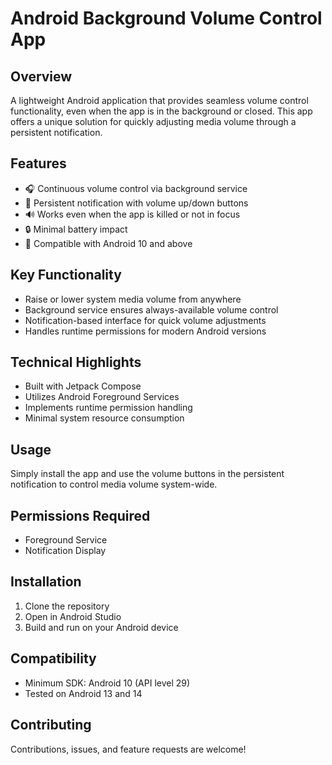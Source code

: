 # Android Background Volume Control App

## Overview

A lightweight Android application that provides seamless volume control functionality, even when the app is in the background or closed. This app offers a unique solution for quickly adjusting media volume through a persistent notification.

## Features

- 🎧 Continuous volume control via background service
- 📱 Persistent notification with volume up/down buttons
- 🔊 Works even when the app is killed or not in focus
- 🔒 Minimal battery impact
- 📱 Compatible with Android 10 and above

## Key Functionality

- Raise or lower system media volume from anywhere
- Background service ensures always-available volume control
- Notification-based interface for quick volume adjustments
- Handles runtime permissions for modern Android versions

## Technical Highlights

- Built with Jetpack Compose
- Utilizes Android Foreground Services
- Implements runtime permission handling
- Minimal system resource consumption

## Usage

Simply install the app and use the volume buttons in the persistent notification to control media volume system-wide.

## Permissions Required

- Foreground Service
- Notification Display

## Installation

1. Clone the repository
2. Open in Android Studio
3. Build and run on your Android device

## Compatibility

- Minimum SDK: Android 10 (API level 29)
- Tested on Android 13 and 14

## Contributing

Contributions, issues, and feature requests are welcome!
